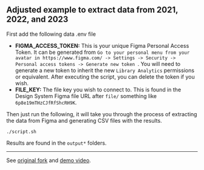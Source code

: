 ## Adjusted example to extract data from 2021, 2022, and 2023

First add the following data .env file

- **FIGMA_ACCESS_TOKEN:** This is your unique Figma Personal Access Token. It can be generated from `Go to your personal menu from your avatar in https://www.figma.com/ -> Settings -> Security -> Personal access tokens -> Generate new token `. You will need to generate a new token to inherit the new `Library Analytics` permissions or equivalent. After executing the script, you can delete the token if you wish.
- **FILE_KEY:** The file key you wish to connect to. This is found in the Design System Figma file URL after `file/` something like `6p8e19mTHzCJfRfShcRH9K`.

Then just run the following, it will take you through the process of extracting the data from Figma and generating CSV files with the results.

`./script.sh`

Results are found in the `output*` folders.

---

See [original fork](https://github.com/figma-sa/figma-library-analytics-api-example) and [demo video](https://www.youtube.com/watch?v=ywQzqMERs5E).
